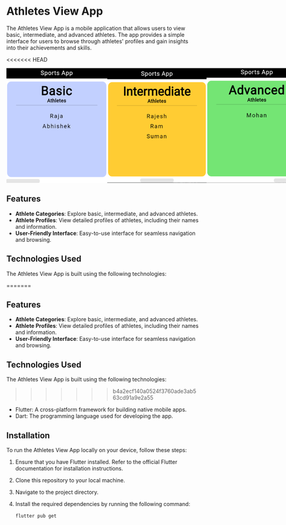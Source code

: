 # Athletes View App

The Athletes View App is a mobile application that allows users to view basic, intermediate, and advanced athletes. The app provides a simple interface for users to browse through athletes' profiles and gain insights into their achievements and skills.

<<<<<<< HEAD
<div style="display: flex; justify-content: space-between;">
  <img src="screenshots/basic.png" alt="Image 1" width="290" height="300"/>
  <img src="screenshots/intermediate.png" alt="Image 2" width="290" height="300"/>
  <img src="screenshots/advanced.png" alt="Image 3" width="290" height="300"/>
</div>


## Features

- **Athlete Categories**: Explore basic, intermediate, and advanced athletes.
- **Athlete Profiles**: View detailed profiles of athletes, including their names and information.
- **User-Friendly Interface**: Easy-to-use interface for seamless navigation and browsing.

## Technologies Used

The Athletes View App is built using the following technologies:

=======
## Features

- **Athlete Categories**: Explore basic, intermediate, and advanced athletes.
- **Athlete Profiles**: View detailed profiles of athletes, including their names and information.
- **User-Friendly Interface**: Easy-to-use interface for seamless navigation and browsing.

## Technologies Used

The Athletes View App is built using the following technologies:

>>>>>>> b4a2ecf140a0524f3760ade3ab563cd91a9e2a55
- Flutter: A cross-platform framework for building native mobile apps.
- Dart: The programming language used for developing the app.

## Installation

To run the Athletes View App locally on your device, follow these steps:

1. Ensure that you have Flutter installed. Refer to the official Flutter documentation for installation instructions.

2. Clone this repository to your local machine.

3. Navigate to the project directory.

4. Install the required dependencies by running the following command:

   ```bash
   flutter pub get
